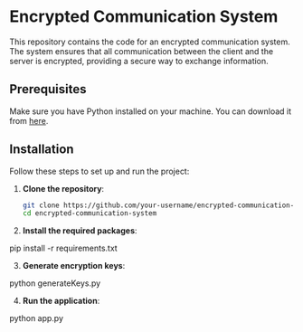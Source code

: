 # Encrypted Communication System

This repository contains the code for an encrypted communication system. The system ensures that all communication between the client and the server is encrypted, providing a secure way to exchange information.

## Prerequisites

Make sure you have Python installed on your machine. You can download it from [here](https://www.python.org/downloads/).

## Installation

Follow these steps to set up and run the project:

1. **Clone the repository**:

   ```bash
   git clone https://github.com/your-username/encrypted-communication-system.git
   cd encrypted-communication-system

2. **Install the required packages**:

pip install -r requirements.txt

3. **Generate encryption keys**:

python generateKeys.py

4. **Run the application**:

python app.py